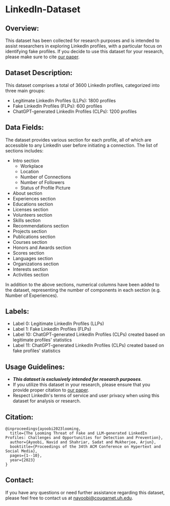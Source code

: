# LinkedIn-Dataset

## Overview:

This dataset has been collected for research purposes and is intended to assist researchers in exploring LinkedIn profiles, with a particular focus on identifying fake profiles. If you decide to use this dataset for your research, please make sure to cite [our paper](https://dl.acm.org/doi/abs/10.1145/3603163.3609064). 

## Dataset Description:

This dataset comprises a total of 3600 LinkedIn profiles, categorized into three main groups:
- Legitimate LinkedIn Profiles (LLPs): 1800 profiles
- Fake LinkedIn Profiles (FLPs): 600 profiles
- ChatGPT-generated LinkedIn Profiles (CLPs): 1200 profiles
  
## Data Fields:

The dataset provides various section for each profile, all of which are accessible to any LinkedIn user before initiating a connection. The list of sections includes:
- Intro section
  - Workplace
  - Location
  - Number of Connections
  - Number of Followers
  - Status of Profile Picture
- About section
- Experiences section
- Educations section
- Licenses section
- Volunteers section
- Skills section
- Recommendations section
- Projects section
- Publications section
- Courses section
- Honors and Awards section
- Scores section
- Languages section
- Organizations section
- Interests section
- Activities section
  
In addition to the above sections, numerical columns have been added to the dataset, representing the number of components in each section (e.g. Number of Experiences).

## Labels:
- Label 0: Legitimate LinkedIn Profiles (LLPs)
- Label 1: Fake LinkedIn Profiles (FLPs)
- Label 10: ChatGPT-generated LinkedIn Profiles (CLPs) created based on legitimate profiles' statistics
- Label 11: ChatGPT-generated LinkedIn Profiles (CLPs) created based on fake profiles' statistics

## Usage Guidelines:
- ***This dataset is exclusively intended for research purposes***.
- If you utilize this dataset in your research, please ensure that you provide proper citation to [our paper](https://dl.acm.org/doi/abs/10.1145/3603163.3609064).
- Respect LinkedIn's terms of service and user privacy when using this dataset for analysis or research.

## Citation:
```
@inproceedings{ayoobi2023looming,
  title={The Looming Threat of Fake and LLM-generated LinkedIn Profiles: Challenges and Opportunities for Detection and Prevention},
  author={Ayoobi, Navid and Shahriar, Sadat and Mukherjee, Arjun},
  booktitle={Proceedings of the 34th ACM Conference on Hypertext and Social Media},
  pages={1--10},
  year={2023}
}
```
## Contact:
If you have any questions or need further assistance regarding this dataset, please feel free to contact us at nayoobi@cougarnet.uh.edu.
